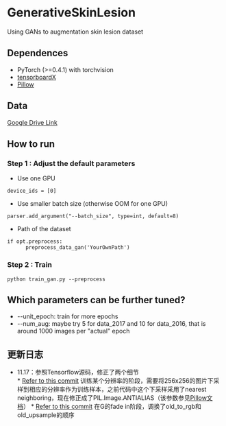 # GenerativeSkinLesion
Using GANs to augmentation skin lesion dataset

## Dependences  
* PyTorch (>=0.4.1) with torchvision  
* [tensorboardX](https://github.com/lanpa/tensorboardX)  
* [Pillow](https://github.com/python-pillow/Pillow)  

## Data  
[Google Drive Link](https://drive.google.com/drive/folders/1lndmIp75e1uo2cmsdV15yYDMhWRXeCUc?usp=sharing)  

## How to run  

### Step 1 : Adjust the default parameters  

* Use one GPU    
```
device_ids = [0]
```  

* Use smaller batch size (otherwise OOM for one GPU)  
```
parser.add_argument("--batch_size", type=int, default=8)
```  

* Path of the dataset   
```
if opt.preprocess:
      preprocess_data_gan('YourOwnPath')
```  

### Step 2 : Train   

```
python train_gan.py --preprocess
```  

## Which parameters can be further tuned?

* --unit_epoch: train for more epochs
* --num_aug: maybe try 5 for data_2017 and 10 for data_2016, that is around 1000 images per "actual" epoch

## 更新日志
* 11.17：参照Tensorflow源码，修正了两个细节  
      * [Refer to this commit](https://github.com/SaoYan/GenerativeSkinLesion/commit/9747160c1424b8c5a45aed2fef856c7bf46aadc1?diff=unified) 训练某个分辨率的阶段，需要将256x256的图片下采样到相应的分辨率作为训练样本，之前代码中这个下采样采用了nearest neighboring，现在修正成了PIL.Image.ANTIALIAS（该参数参见[Pillow文档](https://pillow.readthedocs.io/en/3.0.0/reference/Image.html#PIL.Image.Image.resize)）
      * [Refer to this commit](https://github.com/SaoYan/GenerativeSkinLesion/commit/d9ad43bb83ec800a539849ccd894545d086f2a16) 在G的fade in阶段，调换了old_to_rgb和old_upsample的顺序
